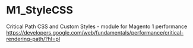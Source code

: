 # M1_StyleCSS
Critical Path CSS and Custom Styles - module for Magento 1 performance
https://developers.google.com/web/fundamentals/performance/critical-rendering-path/?hl=pl
